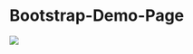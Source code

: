 # Bootstrap-Demo-Page
<img src="https://raw.githubusercontent.com/Hasyigit/Bootstrap-Demo-Page/main/site.png" width="auto">
